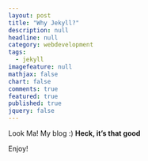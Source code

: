 ```yaml
---
layout: post
title: "Why Jekyll?"
description: null
headline: null
category: webdevelopment
tags: 
  - jekyll
imagefeature: null
mathjax: false
chart: false
comments: true
featured: true
published: true
jquery: false
---
```


Look Ma! My blog :)
**Heck, it’s that good**

Enjoy!